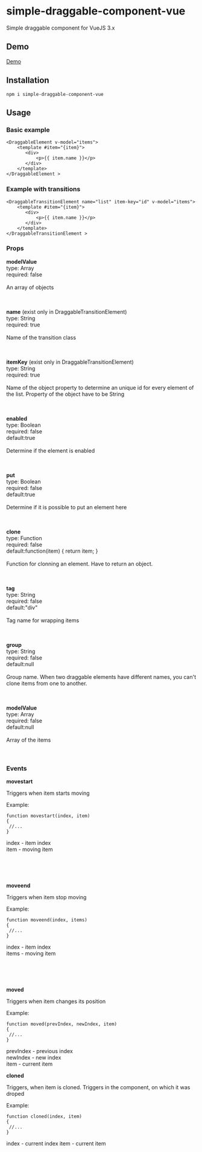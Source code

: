 # simple-draggable-component-vue
 Simple draggable component for VueJS 3.x

 ## Demo
 [Demo](https://amalakh.github.io/vue-draggable-demo)

## Installation

```
npm i simple-draggable-component-vue
```

## Usage

### Basic example
```
<DraggableElement v-model="items">
    <template #item="{item}">
       <div>
           <p>{{ item.name }}</p>
       </div>
    </template> 
</DraggableElement >
```

### Example with transitions
```
<DraggableTransitionElement name="list" item-key="id" v-model="items">
    <template #item="{item}">
       <div>
           <p>{{ item.name }}</p>
       </div>
    </template> 
</DraggableTransitionElement >
```
### Props

**modelValue** <br>
type: Array <br>
required: false 
<br><br>
An array of objects
<br><br><br>

**name** (exist only in DraggableTransitionElement) <br>
type: String <br>
required: true 
<br><br>
Name of the transition class
<br><br><br>

**itemKey** (exist only in DraggableTransitionElement) <br>
type: String <br>
required: true 
<br><br>
Name of the object property to determine an unique id for every element of the list. Property of the object have to be String
<br><br><br>


**enabled** <br>
type: Boolean <br>
required: false<br>
default:true
<br><br>
Determine if the element is enabled
<br><br><br>

**put** <br>
type: Boolean <br>
required: false<br>
default:true
<br><br>
Determine if it is possible to put an element here
<br><br><br>

**clone** <br>
type: Function <br>
required: false<br>
default:function(item)
{
   return item;
}
<br><br>
Function for clonning an element. Have to return an object.
<br><br><br>

**tag** <br>
type: String <br>
required: false<br>
default:"div"
<br><br>
Tag name for wrapping items
<br><br><br>

**group** <br>
type: String <br>
required: false<br>
default:null
<br><br>
Group name. When two draggable elements have different names, you can't clone items from one to another.
<br><br><br>

**modelValue** <br>
type: Array <br>
required: false<br>
default:null
<br><br>
Array of the items
<br><br><br>


### Events


**movestart**

Triggers when item starts moving

Example:

```
function movestart(index, item)
{
 //...
}
```
index - item index<br>
item - moving item

<br><br><br>


**moveend**

Triggers when item stop moving

Example:

```
function moveend(index, items)
{
 //...
}
```
index - item index<br>
items - moving item

<br><br><br>



**moved**

Triggers when item changes its position 

Example:

```
function moved(prevIndex, newIndex, item)
{
 //...
}
```
prevIndex - previous index<br>
newIndex - new index<br>
item - current item <br>

**cloned**

Triggers, when item is cloned. Triggers in the component, on which it was droped

Example:

```
function cloned(index, item)
{
 //...
}
```
index - current index
item - current item <br>


<br><br><br>





















